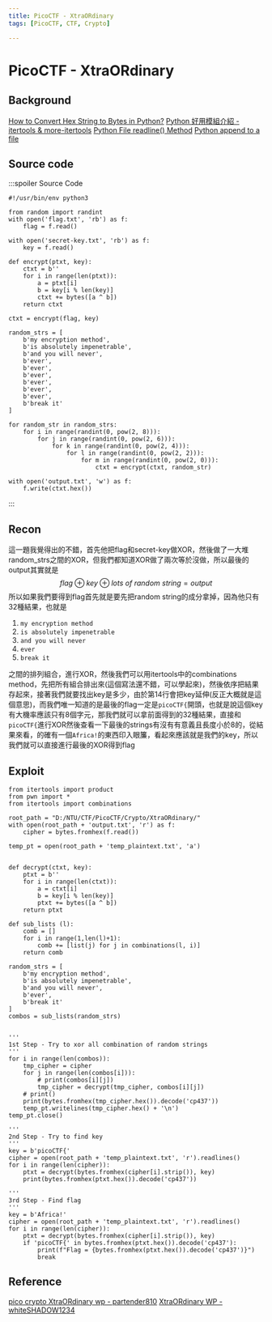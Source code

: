 ```yaml
---
title: PicoCTF - XtraORdinary
tags: [PicoCTF, CTF, Crypto]

---
```


# PicoCTF - XtraORdinary
## Background
[How to Convert Hex String to Bytes in Python?](https://blog.finxter.com/how-to-convert-hex-string-to-bytes-in-python/)
[Python 好用模組介紹 - itertools & more-itertools](https://myapollo.com.tw/blog/python-itertools-more-itertools/)
[Python File readline() Method](https://www.w3schools.com/python/ref_file_readline.asp)
[Python append to a file](https://www.geeksforgeeks.org/python-append-to-a-file/)

## Source code
:::spoiler Source Code
```python=
#!/usr/bin/env python3

from random import randint
with open('flag.txt', 'rb') as f:
    flag = f.read()

with open('secret-key.txt', 'rb') as f:
    key = f.read()

def encrypt(ptxt, key):
    ctxt = b''
    for i in range(len(ptxt)):
        a = ptxt[i]
        b = key[i % len(key)]
        ctxt += bytes([a ^ b])
    return ctxt

ctxt = encrypt(flag, key)

random_strs = [
    b'my encryption method',
    b'is absolutely impenetrable',
    b'and you will never',
    b'ever',
    b'ever',
    b'ever',
    b'ever',
    b'ever',
    b'ever',
    b'break it'
]

for random_str in random_strs:
    for i in range(randint(0, pow(2, 8))):
        for j in range(randint(0, pow(2, 6))):
            for k in range(randint(0, pow(2, 4))):
                for l in range(randint(0, pow(2, 2))):
                    for m in range(randint(0, pow(2, 0))):
                        ctxt = encrypt(ctxt, random_str)

with open('output.txt', 'w') as f:
    f.write(ctxt.hex())
```
:::
## Recon
這一題我覺得出的不錯，首先他把flag和secret-key做XOR，然後做了一大堆random_strs之間的XOR，但我們都知道XOR做了兩次等於沒做，所以最後的output其實就是
$$
flag \oplus key \oplus lots\ of\ random\ string=output
$$
所以如果我們要得到flag首先就是要先把random string的成分拿掉，因為他只有32種結果，也就是
1. `my encryption method`
2. `is absolutely impenetrable`
3. `and you will never`
4. `ever`
5. `break it`

之間的排列組合，進行XOR，然後我們可以用itertools中的combinations method，先把所有組合排出來(這個寫法還不錯，可以學起來)，然後依序把結果存起來，接著我們就要找出key是多少，由於第14行會把key延伸(反正大概就是這個意思)，而我們唯一知道的是最後的flag一定是`picoCTF{`開頭，也就是說這個key有大機率應該只有8個字元，那我們就可以拿前面得到的32種結果，直接和`picoCTF{`進行XOR然後查看一下最後的strings有沒有有意義且長度小於8的，從結果來看，的確有一個`Africa!`的東西印入眼簾，看起來應該就是我們的key，所以我們就可以直接進行最後的XOR得到flag
## Exploit
```python!
from itertools import product
from pwn import *
from itertools import combinations

root_path = "D:/NTU/CTF/PicoCTF/Crypto/XtraORdinary/"
with open(root_path + 'output.txt', 'r') as f:
    cipher = bytes.fromhex(f.read())

temp_pt = open(root_path + 'temp_plaintext.txt', 'a')


def decrypt(ctxt, key):
    ptxt = b''
    for i in range(len(ctxt)):
        a = ctxt[i]
        b = key[i % len(key)]
        ptxt += bytes([a ^ b])
    return ptxt

def sub_lists (l):
    comb = []
    for i in range(1,len(l)+1):
        comb += [list(j) for j in combinations(l, i)]
    return comb

random_strs = [
    b'my encryption method',
    b'is absolutely impenetrable',
    b'and you will never',
    b'ever',
    b'break it'
]
combos = sub_lists(random_strs)


'''
1st Step - Try to xor all combination of random strings
'''
for i in range(len(combos)):
    tmp_cipher = cipher
    for j in range(len(combos[i])):
        # print(combos[i][j])
        tmp_cipher = decrypt(tmp_cipher, combos[i][j])
    # print()
    print(bytes.fromhex(tmp_cipher.hex()).decode('cp437'))
    temp_pt.writelines(tmp_cipher.hex() + '\n')
temp_pt.close()

'''
2nd Step - Try to find key
'''
key = b'picoCTF{'
cipher = open(root_path + 'temp_plaintext.txt', 'r').readlines()
for i in range(len(cipher)):
    ptxt = decrypt(bytes.fromhex(cipher[i].strip()), key)
    print(bytes.fromhex(ptxt.hex()).decode('cp437'))

'''
3rd Step - Find flag
'''
key = b'Africa!'
cipher = open(root_path + 'temp_plaintext.txt', 'r').readlines()
for i in range(len(cipher)):
    ptxt = decrypt(bytes.fromhex(cipher[i].strip()), key)
    if 'picoCTF{' in bytes.fromhex(ptxt.hex()).decode('cp437'):
        print(f"Flag = {bytes.fromhex(ptxt.hex()).decode('cp437')}")
        break
```
## Reference
[pico crypto XtraORdinary wp - partender810](https://partender810.hatenablog.com/entry/2021/05/19/210459#XtraORdinary-150pt)
[XtraORdinary WP - whiteSHADOW1234](https://github.com/whiteSHADOW1234/picoCTF_writeup/blob/main/picoCTF_writeup(11~15page).md#xtraordinary)